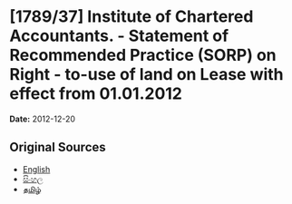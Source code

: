 # [1789/37] Institute of Chartered Accountants. - Statement of Recommended Practice (SORP) on Right - to-use of land on Lease with effect from 01.01.2012

**Date:** 2012-12-20

## Original Sources

- [English](https://documents.gov.lk/view/extra-gazettes/2012/12/1789-37_E.pdf)
- [සිංහල](https://documents.gov.lk/view/extra-gazettes/2012/12/1789-37_S.pdf)
- [தமிழ்](https://documents.gov.lk/view/extra-gazettes/2012/12/1789-37_T.pdf)
